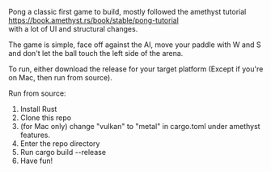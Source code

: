 Pong a classic first game to build, mostly followed the amethyst tutorial https://book.amethyst.rs/book/stable/pong-tutorial  
with a lot of UI and structural changes.

The game is simple, face off against the AI, move your paddle with W and S and don't let the ball touch the left side of the arena.

To run, either download the release for your target platform (Except if you're on Mac, then run from source).


Run from source:
1. Install Rust
2. Clone this repo
3. (for Mac only) change "vulkan" to "metal" in cargo.toml under amethyst features.
4. Enter the repo directory
5. Run cargo build --release
6. Have fun!
